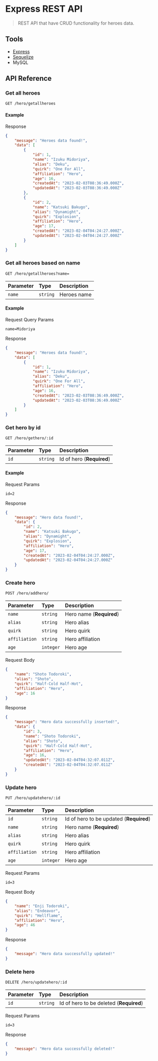 
# Express REST API

> REST API that have CRUD functionality for heroes data.

## Tools

- [Express](https://expressjs.com/)
- [Sequelize](https://sequelize.org/)
- MySQL

## API Reference

### Get all heroes

```http
GET /hero/getallheroes
```

#### Example

Response
```json
{
    "message": "Heroes data found!",
    "data": [
        {
            "id": 1,
            "name": "Izuku Midoriya",
            "alias": "Deku",
            "quirk": "One For All",
            "affiliation": "Hero",
            "age": 16,
            "createdAt": "2023-02-03T08:36:49.000Z",
            "updatedAt": "2023-02-03T08:36:49.000Z"
        },
        {
            "id": 2,
            "name": "Katsuki Bakugo",
            "alias": "Dynamight",
            "quirk": "Explosion",
            "affiliation": "Hero",
            "age": 17,
            "createdAt": "2023-02-04T04:24:27.000Z",
            "updatedAt": "2023-02-04T04:24:27.000Z"
        }
    ]
}
```


### Get all heroes based on name

```http
GET /hero/getallheroes?name=
```

| Parameter | Type     | Description                |
| :-------- | :------- | :------------------------- |
| `name` | `string` | Heroes name |

#### Example

Request Query Params

```http
name=Midoriya
```

Response
```json
{
    "message": "Heroes data found!",
    "data": [
        {
            "id": 1,
            "name": "Izuku Midoriya",
            "alias": "Deku",
            "quirk": "One For All",
            "affiliation": "Hero",
            "age": 16,
            "createdAt": "2023-02-03T08:36:49.000Z",
            "updatedAt": "2023-02-03T08:36:49.000Z"
        }
    ]
}
```

### Get hero by id

```http
GET /hero/gethero/:id
```

| Parameter | Type     | Description                       |
| :-------- | :------- | :-------------------------------- |
| `id`      | `string` | Id of hero (**Required**)|

#### Example

Request Params

```http
id=2
```

Response
```json
{
    "message": "Hero data found!",
    "data": {
        "id": 2,
        "name": "Katsuki Bakugo",
        "alias": "Dynamight",
        "quirk": "Explosion",
        "affiliation": "Hero",
        "age": 17,
        "createdAt": "2023-02-04T04:24:27.000Z",
        "updatedAt": "2023-02-04T04:24:27.000Z"
    }
}
```

### Create hero

```http
POST /hero/addhero/
```

| Parameter | Type     | Description                       |
| :-------- | :------- | :-------------------------------- |
| `name`      | `string` | Hero name (**Required**)|
| `alias`      | `string` | Hero alias|
| `quirk`      | `string` | Hero quirk|
| `affiliation`      | `string` | Hero affiliation|
| `age`      | `integer` | Hero age|

Request Body

```json
{
    "name": "Shoto Todoroki",
    "alias": "Shoto",
    "quirk": "Half-Cold Half-Hot",
    "affiliation": "Hero",
    "age": 16
}
```

Response
```json
{
    "message": "Hero data successfully inserted!",
    "data": {
        "id": 3,
        "name": "Shoto Todoroki",
        "alias": "Shoto",
        "quirk": "Half-Cold Half-Hot",
        "affiliation": "Hero",
        "age": 16,
        "updatedAt": "2023-02-04T04:32:07.011Z",
        "createdAt": "2023-02-04T04:32:07.011Z"
    }
}
```

### Update hero

```http
PUT /hero/updatehero/:id
```

| Parameter | Type     | Description                       |
| :-------- | :------- | :-------------------------------- |
| `id`      | `string` | Id of hero to be updated (**Required**)|
| `name`      | `string` | Hero name (**Required**)|
| `alias`      | `string` | Hero alias|
| `quirk`      | `string` | Hero quirk|
| `affiliation`      | `string` | Hero affiliation|
| `age`      | `integer` | Hero age|

Request Params

```http
id=3
```

Request Body

```json
{
    "name": "Enji Todoroki",
    "alias": "Endeavor",
    "quirk": "Hellflame",
    "affiliation": "Hero",
    "age": 46
}
```

Response
```json
{
    "message": "Hero data successfully updated!"
}
```

### Delete hero

```http
DELETE /hero/updatehero/:id
```

| Parameter | Type     | Description                       |
| :-------- | :------- | :-------------------------------- |
| `id`      | `string` | Id of hero to be deleted (**Required**)|

Request Params

```http
id=3
```

Response
```json
{
    "message": "Hero data successfully deleted!"
}
```